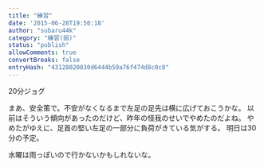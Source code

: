 ```yaml
---
title: "練習"
date: '2015-06-28T19:50:18'
author: "subaru44k"
category: "練習(弱)"
status: "publish"
allowComments: true
convertBreaks: false
entryHash: "43128020830d6444b59a76f474d8c0c8"
---
```

20分ジョグ

まあ、安全策で。不安がなくなるまで左足の足先は横に広げておこうかな。
以前はそういう傾向があったのだけど、昨年の怪我のせいでやめたのだよね。
やめたがゆえに、足首の堅い左足の一部分に負荷がきている気がする。
明日は30分の予定。

水曜は雨っぽいので行かないかもしれないな。
